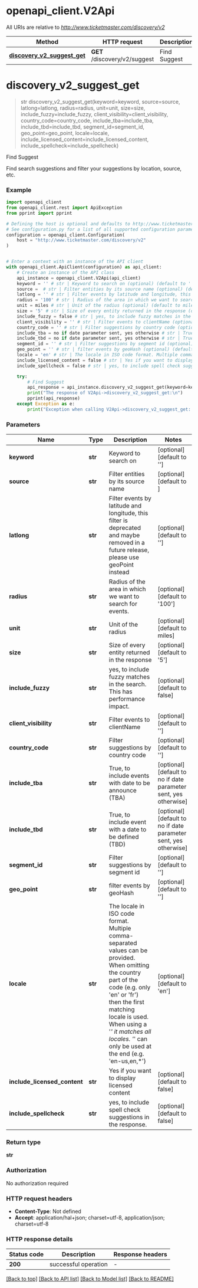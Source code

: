 # openapi_client.V2Api

All URIs are relative to *http://www.ticketmaster.com/discovery/v2*

Method | HTTP request | Description
------------- | ------------- | -------------
[**discovery_v2_suggest_get**](V2Api.md#discovery_v2_suggest_get) | **GET** /discovery/v2/suggest | Find Suggest


# **discovery_v2_suggest_get**
> str discovery_v2_suggest_get(keyword=keyword, source=source, latlong=latlong, radius=radius, unit=unit, size=size, include_fuzzy=include_fuzzy, client_visibility=client_visibility, country_code=country_code, include_tba=include_tba, include_tbd=include_tbd, segment_id=segment_id, geo_point=geo_point, locale=locale, include_licensed_content=include_licensed_content, include_spellcheck=include_spellcheck)

Find Suggest

Find search suggestions and filter your suggestions by location, source, etc.

### Example


```python
import openapi_client
from openapi_client.rest import ApiException
from pprint import pprint

# Defining the host is optional and defaults to http://www.ticketmaster.com/discovery/v2
# See configuration.py for a list of all supported configuration parameters.
configuration = openapi_client.Configuration(
    host = "http://www.ticketmaster.com/discovery/v2"
)


# Enter a context with an instance of the API client
with openapi_client.ApiClient(configuration) as api_client:
    # Create an instance of the API class
    api_instance = openapi_client.V2Api(api_client)
    keyword = '' # str | Keyword to search on (optional) (default to '')
    source =  # str | Filter entities by its source name (optional) (default to )
    latlong = '' # str | Filter events by latitude and longitude, this filter is deprecated and maybe removed in a future release, please use geoPoint instead (optional) (default to '')
    radius = '100' # str | Radius of the area in which we want to search for events. (optional) (default to '100')
    unit = miles # str | Unit of the radius (optional) (default to miles)
    size = '5' # str | Size of every entity returned in the response (optional) (default to '5')
    include_fuzzy = false # str | yes, to include fuzzy matches in the search. This has performance impact. (optional) (default to false)
    client_visibility = '' # str | Filter events to clientName (optional) (default to '')
    country_code = '' # str | Filter suggestions by country code (optional) (default to '')
    include_tba = no if date parameter sent, yes otherwise # str | True, to include events with date to be announce (TBA) (optional) (default to no if date parameter sent, yes otherwise)
    include_tbd = no if date parameter sent, yes otherwise # str | True, to include event with a date to be defined (TBD) (optional) (default to no if date parameter sent, yes otherwise)
    segment_id = '' # str | Filter suggestions by segment id (optional) (default to '')
    geo_point = '' # str | filter events by geoHash (optional) (default to '')
    locale = 'en' # str | The locale in ISO code format. Multiple comma-separated values can be provided. When omitting the country part of the code (e.g. only 'en' or 'fr') then the first matching locale is used. When using a '*' it matches all locales. '*' can only be used at the end (e.g. 'en-us,en,*')  (optional) (default to 'en')
    include_licensed_content = false # str | Yes if you want to display licensed content (optional) (default to false)
    include_spellcheck = false # str | yes, to include spell check suggestions in the response. (optional) (default to false)

    try:
        # Find Suggest
        api_response = api_instance.discovery_v2_suggest_get(keyword=keyword, source=source, latlong=latlong, radius=radius, unit=unit, size=size, include_fuzzy=include_fuzzy, client_visibility=client_visibility, country_code=country_code, include_tba=include_tba, include_tbd=include_tbd, segment_id=segment_id, geo_point=geo_point, locale=locale, include_licensed_content=include_licensed_content, include_spellcheck=include_spellcheck)
        print("The response of V2Api->discovery_v2_suggest_get:\n")
        pprint(api_response)
    except Exception as e:
        print("Exception when calling V2Api->discovery_v2_suggest_get: %s\n" % e)
```



### Parameters


Name | Type | Description  | Notes
------------- | ------------- | ------------- | -------------
 **keyword** | **str**| Keyword to search on | [optional] [default to &#39;&#39;]
 **source** | **str**| Filter entities by its source name | [optional] [default to ]
 **latlong** | **str**| Filter events by latitude and longitude, this filter is deprecated and maybe removed in a future release, please use geoPoint instead | [optional] [default to &#39;&#39;]
 **radius** | **str**| Radius of the area in which we want to search for events. | [optional] [default to &#39;100&#39;]
 **unit** | **str**| Unit of the radius | [optional] [default to miles]
 **size** | **str**| Size of every entity returned in the response | [optional] [default to &#39;5&#39;]
 **include_fuzzy** | **str**| yes, to include fuzzy matches in the search. This has performance impact. | [optional] [default to false]
 **client_visibility** | **str**| Filter events to clientName | [optional] [default to &#39;&#39;]
 **country_code** | **str**| Filter suggestions by country code | [optional] [default to &#39;&#39;]
 **include_tba** | **str**| True, to include events with date to be announce (TBA) | [optional] [default to no if date parameter sent, yes otherwise]
 **include_tbd** | **str**| True, to include event with a date to be defined (TBD) | [optional] [default to no if date parameter sent, yes otherwise]
 **segment_id** | **str**| Filter suggestions by segment id | [optional] [default to &#39;&#39;]
 **geo_point** | **str**| filter events by geoHash | [optional] [default to &#39;&#39;]
 **locale** | **str**| The locale in ISO code format. Multiple comma-separated values can be provided. When omitting the country part of the code (e.g. only &#39;en&#39; or &#39;fr&#39;) then the first matching locale is used. When using a &#39;*&#39; it matches all locales. &#39;*&#39; can only be used at the end (e.g. &#39;en-us,en,*&#39;)  | [optional] [default to &#39;en&#39;]
 **include_licensed_content** | **str**| Yes if you want to display licensed content | [optional] [default to false]
 **include_spellcheck** | **str**| yes, to include spell check suggestions in the response. | [optional] [default to false]

### Return type

**str**

### Authorization

No authorization required

### HTTP request headers

 - **Content-Type**: Not defined
 - **Accept**: application/hal+json; charset=utf-8, application/json; charset=utf-8

### HTTP response details

| Status code | Description | Response headers |
|-------------|-------------|------------------|
**200** | successful operation |  -  |

[[Back to top]](#) [[Back to API list]](../README.md#documentation-for-api-endpoints) [[Back to Model list]](../README.md#documentation-for-models) [[Back to README]](../README.md)

